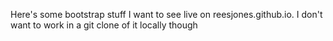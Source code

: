 Here's some bootstrap stuff I want to see live on reesjones.github.io. I don't want to work
in a git clone of it locally though
